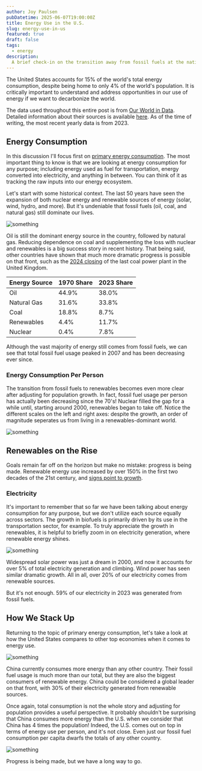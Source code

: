 ```yaml
---
author: Joy Paulsen
pubDatetime: 2025-06-07T19:00:00Z
title: Energy Use in the U.S.
slug: energy-use-in-us
featured: true
draft: false
tags:
  - energy
description:
  A brief check-in on the transition away from fossil fuels at the national level
---
```


<!-- ## Table of Contents -->


<!-- ## Energy -->

The United States accounts for 15% of the world's total energy consumption, despite being home to only 4% of the world's population. It is critically important to understand and address opportunities in our use of energy if we want to decarbonize the world.

The data used throughout this entire post is from [Our World in Data](https://ourworldindata.org/energy). Detailed information about their sources is available [here](https://github.com/owid/energy-data). As of the time of writing, the most recent yearly data is from 2023.

## Energy Consumption

In this discussion I'll focus first on [primary energy consumption](https://www.eia.gov/tools/glossary/index.php?id=Primary%20energy). The most important thing to know is that we are looking at energy consumption for any purpose; including energy used as fuel for transportation, energy converted into electricity, and anything in between. You can think of it as tracking the raw inputs into our energy ecosystem.

Let's start with some historical context. The last 50 years have seen the expansion of both nuclear energy and renewable sources of energy (solar, wind, hydro, and more). But it's undeniable that fossil fuels (oil, coal, and natural gas) still dominate our lives.

![something](@assets/blog/energy-use-in-us/energy_use.png)

Oil is still the dominant energy source in the country, followed by natural gas. Reducing dependence on coal and supplementing the loss with nuclear and renewables is a big success story in recent history. That being said, other countries have shown that much more dramatic progress is possible on that front, such as the [2024 closing](https://www.technologyreview.com/2024/09/30/1104591/uk-coal-global-shutdown/) of the last coal power plant in the United Kingdom.

| Energy Source | 1970 Share    | 2023 Share   |
| --- | --- | --- |
| Oil | 44.9% | 38.0% |
| Natural Gas | 31.6% | 33.8% |
| Coal | 18.8% | 8.7% |
| Renewables | 4.4% | 11.7% |
| Nuclear | 0.4% | 7.8% |

Although the vast majority of energy still comes from fossil fuels, we can see that total fossil fuel usage peaked in 2007 and has been decreasing ever since.

### Energy Consumption Per Person

The transition from fossil fuels to renewables becomes even more clear after adjusting for population growth. In fact, fossil fuel usage per person has actually been decreasing since the 70's! Nuclear filled the gap for a while until, starting around 2000, renewables began to take off. Notice the different scales on the left and right axes: despite the growth, an order of magnitude seperates us from living in a renewables-dominant world.

![something](@assets/blog/energy-use-in-us/ff_vs_renewables.png)


## Renewables on the Rise

Goals remain far off on the horizon but make no mistake: progress is being made. Renewable energy use increased by over 150% in the first two decades of the 21st century, and [signs point to growth](https://www.carbonbrief.org/wind-and-solar-are-fastest-growing-electricity-sources-in-history/).

### Electricity

It's important to remember that so far we have been talking about energy consumption for any purpose, but we don't utilize each source equally across sectors. The growth in biofuels is primarily driven by its use in the transportation sector, for example. To truly appreciate the growth in renewables, it is helpful to briefly zoom in on electricity generation, where renewable energy shines.

<!-- ![something](@assets/blog/energy-use-in-us/renewable_electricity_growth.png) -->
![something](@assets/blog/energy-use-in-us/renewable_electricity.png)

Widespread solar power was just a dream in 2000, and now it accounts for over 5% of total electricity generation and climbing. Wind power has seen similar dramatic growth. All in all, over 20% of our electricity comes from renewable sources.

But it's not enough. 59% of our electricity in 2023 was generated from fossil fuels.


## How We Stack Up

Returning to the topic of primary energy consumption, let's take a look at how the United States compares to other top economies when it comes to energy use.

![something](@assets/blog/energy-use-in-us/energy_use_country_2023.png)

China currently consumes more energy than any other country. Their fossil fuel usage is much more than our total, but they are also the biggest consumers of renewable energy. China could be considered a global leader on that front, with 30% of their electricity generated from renewable sources.

Once again, total consumption is not the whole story and adjusting for population provides a useful perspective. It probably shouldn't be surprising that China consumes more energy than the U.S. when we consider that China has 4 times the population! Indeed, the U.S. comes out on top in terms of energy use per person, and it's not close. Even just our fossil fuel consumption per capita dwarfs the totals of any other country.

![something](@assets/blog/energy-use-in-us/energy_use_country_capita_2023.png)


Progress is being made, but we have a long way to go.


